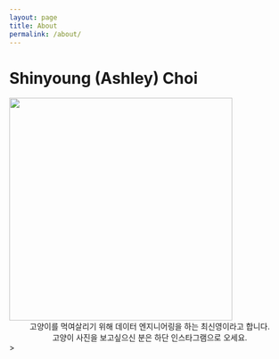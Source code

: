 ```yaml
---
layout: page
title: About
permalink: /about/
---
```


# Shinyoung (Ashley) Choi

<img src="{{ site.baseurl }}/images/profile.jpg" style="width: 400px; display: flex; justify-content: center"/>
<div style="text-align:center">
고양이를 먹여살리기 위해 데이터 엔지니어링을 하는 최신영이라고 합니다.<br/>
고양이 사진을 보고싶으신 분은 하단 인스타그램으로 오세요.
</div>>
